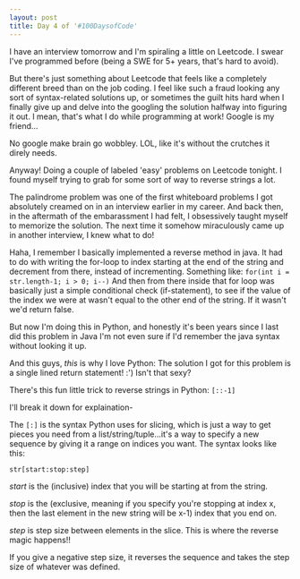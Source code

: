 ```yaml
---
layout: post
title: Day 4 of '#100DaysofCode'
---
```


I have an interview tomorrow and I'm spiraling a little on Leetcode. I swear I've programmed before (being a SWE for 5+ years, that's hard to avoid).

But there's just something about Leetcode that feels like a completely different breed than on the job coding. I feel like such a fraud looking any sort of syntax-related solutions up, or sometimes the guilt hits hard when I finally give up and delve into the googling the solution halfway into figuring it out. I mean, that's what I do while programming at work! Google is my friend...

No google make brain go wobbley. LOL, like it's without the crutches it direly needs.

Anyway! Doing a couple of labeled 'easy' problems on Leetcode tonight. I found myself trying to grab for some sort of way to reverse strings a lot. 

The palindrome problem was one of the first whiteboard problems I got absolutely creamed on in an interview earlier in my career. And back then, in the aftermath of the embarassment I had felt, I obsessively taught myself to memorize the solution. The next time it somehow miraculously came up in another interview, I knew what to do! 

Haha, I remember I basically implemented a reverse method in java. It had to do with writing the for-loop to index starting at the end of the string and decrement from there, instead of incrementing. Something like:
`for(int i = str.length-1; i > 0; i--)`
And then from there inside that for loop was basically just a simple conditional check (if-statement), to see if the value of the index we were at wasn't equal to the other end of the string. If it wasn't we'd return false.

But now I'm doing this in Python, and honestly it's been years since I last did this problem in Java I'm not even sure if I'd remember the java syntax without looking it up.

And this guys, *this* is why I love Python: The solution I got for this problem is a single lined return statement! :') Isn't that sexy? 

There's this fun little trick to reverse strings in Python:
`[::-1]`

I'll break it down for explaination-

The `[:]` is the syntax Python uses for slicing, which is just a way to get pieces you need from a list/string/tuple...it's a way to specify a new sequence by giving it a range on indices you want. The syntax looks like this:

`str[start:stop:step]`

*start* is the (inclusive) index that you will be starting at from the string. 

*stop* is the (exclusive, meaning if you specify you're stopping at index x, then the last element in the new string will be x-1) index that you end on.

*step* is step size between elements in the slice. This is where the reverse magic happens!!

If you give a negative step size, it reverses the sequence and takes the step size of whatever  was defined. 












